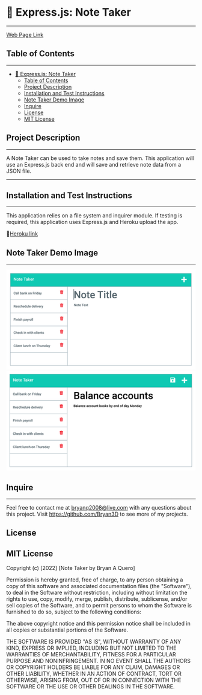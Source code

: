 # 📓 Express.js: Note Taker
---
[Web Page Link](https://note-taken-app.herokuapp.com/)

## Table of Contents
--- 
- [📓 Express.js: Note Taker](#-expressjs-note-taker)
  - [Table of Contents](#table-of-contents)
  - [Project Description](#project-description)
  - [Installation and Test Instructions](#installation-and-test-instructions)
  - [Note Taker Demo Image](#note-taker-demo-image)
  - [Inquire](#inquire)
  - [License](#license)
  - [MIT License](#mit-license)


## Project Description
--- 
<p>

A Note Taker can be used to take notes and save them. This application will use an Express.js back end and will save and retrieve note data from a JSON file.
</p>

---
## Installation and Test Instructions
---

This application relies on a file system and inquirer module. If testing is required, this application uses Express.js and Heroku upload the app.

🔗[Heroku link](https://taken-note-app.herokuapp.com/)

## Note Taker Demo Image
---
![Alt text](Assets/11-express-homework-demo-01.png)
![Alt text](Assets/11-express-homework-demo-02.png)

## Inquire

---
Feel free to contact me at bryanq2008@live.com with any questions about this project. Visit <https://github.com/Bryan3D> to see more of my projects.

## License

MIT License
---

Copyright (c) [2022] [Note Taker by Bryan A Quero]

Permission is hereby granted, free of charge, to any person obtaining a copy
of this software and associated documentation files (the "Software"), to deal
in the Software without restriction, including without limitation the rights
to use, copy, modify, merge, publish, distribute, sublicense, and/or sell
copies of the Software, and to permit persons to whom the Software is
furnished to do so, subject to the following conditions:

The above copyright notice and this permission notice shall be included in all
copies or substantial portions of the Software.

THE SOFTWARE IS PROVIDED "AS IS", WITHOUT WARRANTY OF ANY KIND, EXPRESS OR
IMPLIED, INCLUDING BUT NOT LIMITED TO THE WARRANTIES OF MERCHANTABILITY,
FITNESS FOR A PARTICULAR PURPOSE AND NONINFRINGEMENT. IN NO EVENT SHALL THE
AUTHORS OR COPYRIGHT HOLDERS BE LIABLE FOR ANY CLAIM, DAMAGES OR OTHER
LIABILITY, WHETHER IN AN ACTION OF CONTRACT, TORT OR OTHERWISE, ARISING FROM,
OUT OF OR IN CONNECTION WITH THE SOFTWARE OR THE USE OR OTHER DEALINGS IN THE
SOFTWARE.
